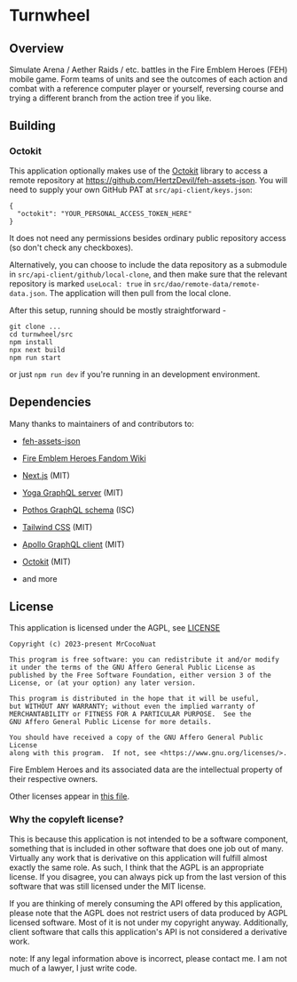 # Turnwheel

## Overview
Simulate Arena / Aether Raids / etc. battles in the Fire Emblem Heroes (FEH) mobile game. Form teams of units and see the outcomes of each action and combat with a reference computer player or yourself, reversing course and trying a different branch from the action tree if you like.

## Building

### Octokit

This application optionally makes use of the [Octokit](https://github.com/octokit/octokit.js/) library to access a remote repository at https://github.com/HertzDevil/feh-assets-json. You will need to supply your own GitHub PAT at `src/api-client/keys.json`:
```
{
  "octokit": "YOUR_PERSONAL_ACCESS_TOKEN_HERE"
}
```
It does not need any permissions besides ordinary public repository access (so don't check any checkboxes).

Alternatively, you can choose to include the data repository as a submodule in `src/api-client/github/local-clone`, and then make sure that the relevant repository is marked `useLocal: true` in `src/dao/remote-data/remote-data.json`. The application will then pull from the local clone.

After this setup, running should be mostly straightforward - 
```
git clone ...
cd turnwheel/src
npm install
npx next build
npm run start
```

or just `npm run dev` if you're running in an development environment.

## Dependencies

Many thanks to maintainers of and contributors to:
- [feh-assets-json](https://github.com/HertzDevil/feh-assets-json)
- [Fire Emblem Heroes Fandom Wiki](https://feheroes.fandom.com/)

- [Next.js](https://github.com/vercel/next.js) (MIT)
- [Yoga GraphQL server](https://github.com/dotansimha/graphql-yoga) (MIT)
- [Pothos GraphQL schema](https://github.com/hayes/pothos) (ISC)
- [Tailwind CSS](https://github.com/tailwindlabs/tailwindcss) (MIT)
- [Apollo GraphQL client](https://github.com/apollographql/apollo-client) (MIT)
- [Octokit](https://github.com/octokit/octokit.js) (MIT)
- and more

## License

This application is licensed under the AGPL, see [LICENSE](./LICENSE)

    Copyright (c) 2023-present MrCocoNuat

    This program is free software: you can redistribute it and/or modify
    it under the terms of the GNU Affero General Public License as
    published by the Free Software Foundation, either version 3 of the
    License, or (at your option) any later version.

    This program is distributed in the hope that it will be useful,
    but WITHOUT ANY WARRANTY; without even the implied warranty of
    MERCHANTABILITY or FITNESS FOR A PARTICULAR PURPOSE.  See the
    GNU Affero General Public License for more details.

    You should have received a copy of the GNU Affero General Public License
    along with this program.  If not, see <https://www.gnu.org/licenses/>.


Fire Emblem Heroes and its associated data are the intellectual property of
their respective owners.

Other licenses appear in [this file](./dependencies-copyright).

### Why the copyleft license?

This is because this application is not intended to be a software component,
something that is included in other software that does one job out of many. 
Virtually any work that is derivative on this application will fulfill almost
exactly the same role. As such, I think that the AGPL is an appropriate
license. If you disagree, you can always pick up from the last version of this
software that was still licensed under the MIT license.

If you are thinking of merely consuming the API offered by this application,
please note that the AGPL does not restrict users of data produced by AGPL 
licensed software. Most of it is not under my copyright anyway. Additionally,
client software that calls this application's API is not considered a
derivative work. 

note: If any legal information above is incorrect, please contact me. I am not 
much of a lawyer, I just write code.
